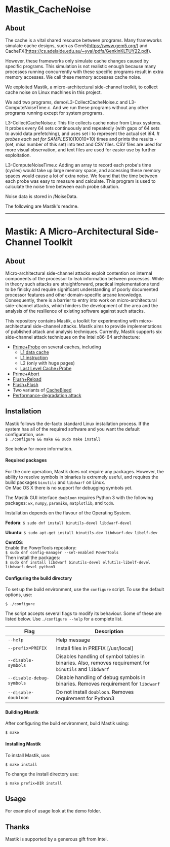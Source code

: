 # Mastik_CacheNoise

## About

The cache is a vital shared resource between programs. Many frameworks simulate cache designs, such as Gem5(https://www.gem5.org/) and CacheFX(https://cs.adelaide.edu.au/~yval/pdfs/GenkinKLTUY22.pdf).

However, these frameworks only simulate cache changes caused by specific programs. This simulation is not realistic enough because many processes running concurrently with these specific programs result in extra memory accesses. We call these memory accesses cache noise.

We exploited Mastik, a micro-architectural side-channel toolkit, to collect cache noise on Linux machines in this project. 

We add two programs, demo/L3-CollectCacheNoise.c and L3-ComputeNoiseTime.c. And we run these programs without any other programs running except for system programs.

L3-CollectCacheNoise.c
This file collects cache noise from Linux systems. It probes every 64 sets continuously and repeatedly (with gaps of 64 sets to avoid data prefetching), and uses set i to represent the actual set i*64. It probes each set for SAMPLES*10(10010*10) times and prints the results - (set, miss number of this set) into text and CSV files. CSV files are used for more visual observation, and text files are used for easier use by further exploitation.
 
L3-ComputeNoiseTime.c
Adding an array to record each probe's time (cycles) would take up large memory space, and accessing these memory spaces would cause a lot of extra noise. We found that the time between each probe was easy to measure and calculate. This program is used to calculate the noise time between each probe situation.

Noise data is stored in /NoiseData.

The following are Mastik's readme.
*********************************

# Mastik: A Micro-Architectural Side-Channel Toolkit

## About

Micro-architectural side-channel attacks exploit contention on internal components
of the processor to leak information between processes. 
While in theory such attacks are straightforward, 
practical implementations tend to be finicky and 
require significant understanding of poorly documented processor features 
and other domain-specific arcane knowledge. 
Consequently, there is a barrier to entry into work on 
micro-architectural side-channel attacks, 
which hinders the development of the area and the analysis of the 
resilience of existing software against such attacks.

This repository contains Mastik, a toolkit for experimenting with micro-architectural side-channel attacks. Mastik aims to provide implementations of published attack and analysis techniques. 
Currently, Mastik supports six side-channel attack techniques on the Intel x86-64 architecture:

- [Prime+Probe](https://www.cs.tau.ac.il/~tromer/papers/cache-joc-official.pdf) on several caches, including
    - [L1 data cache](https://www.cs.tau.ac.il/~tromer/papers/cache-joc-official.pdf)
    - [L1 instruction](https://www.iacr.org/archive/ches2010/62250105/62250105.pdf)
    - L2 (only with huge pages)
    - [Last Level Cache+Probe](http://palms.ee.princeton.edu/system/files/SP_vfinal.pdf)
- [Prime+Abort](https://www.usenix.org/system/files/conference/usenixsecurity17/sec17-disselkoen.pdf)
- [Flush+Reload](https://www.usenix.org/system/files/conference/usenixsecurity14/sec14-paper-yarom.pdf)
- [Flush+Flush](https://arxiv.org/pdf/1511.04594.pdf)
- Two variants of [CacheBleed](https://trustworthy.systems/publications/nicta_full_text/9535.pdf)
- [Performance-degradation attack](https://trustworthy.systems/publications/nicta_full_text/9427.pdf)



## Installation

Mastik follows the de-facto standard Linux installation process.
If the system has all of the required software and 
you want the default configuration, use:  
`$ ./configure && make && sudo make install`  

See below for more information.

#### Required packages
For the core operation, Mastik does not require any packages.
However, the ability to resolve symbols in binaries is extremely useful,
and requires the build packages `binutils` and `libdwarf` on Linux.  
On Mac OS X there is no support for debugging symbols yet.

The Mastik GUI interface `doubloon`
requires Python 3 with the following packages:
`wx`, `numpy`, `paramiko`, `matplotlib`, and `tqdm`.

Installation depends on the flavour of the Operating System.

**Fedora**:
`$ sudo dnf install binutils-devel libdwarf-devel`  

**Ubuntu**:
`$ sudo apt-get install binutils-dev libdwarf-dev libelf-dev`

**CentOS**:  
Enable the PowerTools repository:  
`$ sudo dnf config-manager --set-enabled PowerTools`  
Then install the packages:  
`$ sudo dnf install libdwarf binutils-devel elfutils-libelf-devel libdwarf-devel python3`


#### Configuring the build directory

To set up the build environment, use the `configure` script.
To use the default options, use:

`$ ./configure`  

The script accepts several flags to modify its behaviour.
Some of these are listed below.
Use `./configure --help` for a complete list.

|Flag|Description|
|----|-----------|
| `--help`          | Help message                         |
| `--prefix=PREFIX` | Install files in PREFIX [/usr/local] |
| `--disable-symbols` | Disables handling of symbol tables in binaries.  Also, removes requirement for `binutils` and `libdwarf` |
| `--disable-debug-symbols` | Disable handling of debug symbols in binaries.  Removes requirement for `libdwarf`                |
| `--disable-doubloon`      | Do not install `doubloon`. Removes requirement for Python3 |


#### Building Mastik

After configuring the build environment, build Mastik using:

`$ make`

#### Installing Mastik
To install Mastik, use:

`$ make install`

To change the install directory use:

`$ make prefix=DIR install`

## Usage

For example of usage look at the demo folder.



## 


## Thanks

Mastik is supported by a generous gift from Intel.

